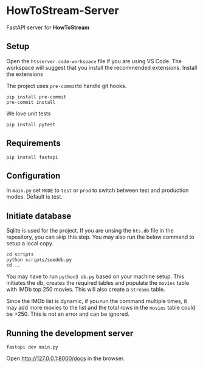 # HowToStream-Server
FastAPI server for **HowToStream**

## Setup
Open the `htsserver.code-workspace` file if you are using VS Code. The workspace will suggest that you install the recommended extensions. Install the extensions

The project uses `pre-commit`to handle git hooks.

```shell
pip install pre-commit
pre-commit install
```

We love unit tests
```shell
pip install pytest
```

## Requirements
```shell
pip install fastapi
```

## Configuration
In `main.py` set `MODE` to `test` or `prod` to switch between test and production modes. Default is test.

## Initiate database
Sqlite is used for the project. If you are unsing the `hts.db` file in the repository, you can skip this step. You may also run the below command to setup a local copy.

```shell
cd scripts
python scripts/seeddb.py
cd ..
```

You may have to run ```python3 db.py``` based on your machine setup. This initiates the db, creates the required tables and populate the `movies` table with IMDb top 250 movies. This will also create a `streams` table.

Since the IMDb list is dynamic, if you run the command multiple times, it may add more movies to the list and the total rows in the `movies` table could be >250. This is not an error and can be ignored.

## Running the development server
```shell
fastapi dev main.py
```
Open http://127.0.0.1:8000/docs in the browser.
